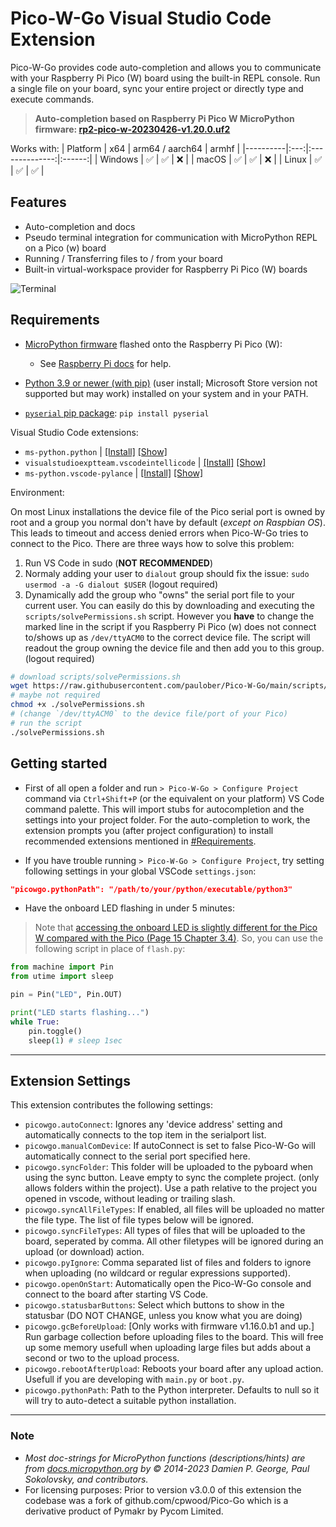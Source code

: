 # Pico-W-Go Visual Studio Code Extension

Pico-W-Go provides code auto-completion and allows you to communicate with your Raspberry Pi Pico (W) board using the built-in REPL console. Run a single file on your board, sync your entire project or directly type and execute commands.

> __Auto-completion based on Raspberry Pi Pico W MicroPython firmware: [rp2-pico-w-20230426-v1.20.0.uf2](https://micropython.org/resources/firmware/rp2-pico-w-20230426-v1.20.0.uf2)__

Works with:
| Platform | x64 | arm64 / aarch64 | armhf |
|----------|:---:|:--------------:|:------:|
| Windows  | :white_check_mark: | :white_check_mark: | :x: |
| macOS    | :white_check_mark: | :white_check_mark: | :x: |
| Linux    | :white_check_mark: | :white_check_mark: | :white_check_mark: |

## Features

- Auto-completion and docs
- Pseudo terminal integration for communication with MicroPython REPL on a Pico (w) board
- Running / Transferring files to / from your board
- Built-in virtual-workspace provider for Raspberry Pi Pico (W) boards

![Terminal](images/autocomplete.gif)

## Requirements

* [MicroPython firmware](https://micropython.org/download) flashed onto the Raspberry Pi Pico (W):
    - See [Raspberry Pi docs](https://www.raspberrypi.com/documentation/microcontrollers/micropython.html#drag-and-drop-micropython) for help.

* [Python 3.9 or newer (with pip)](https://www.python.org/downloads/) (user install; Microsoft Store version not supported but may work) installed on your system and in your PATH.
* [`pyserial` pip package](https://pypi.org/project/pyserial/): `pip install pyserial`

Visual Studio Code extensions:
* `ms-python.python` | [\[Install\]](vscode://extension/ms-python.python) [\[Show\]](https://marketplace.visualstudio.com/items?itemName=ms-python.python)
* `visualstudioexptteam.vscodeintellicode` | [\[Install\]](vscode://extension/visualstudioexptteam.vscodeintellicode) [\[Show\]](https://marketplace.visualstudio.com/items?itemName=VisualStudioExptTeam.vscodeintellicode)
* `ms-python.vscode-pylance` | [\[Install\]](vscode://extension/ms-python.vscode-pylance) [\[Show\]](https://marketplace.visualstudio.com/items?itemName=ms-python.vscode-pylance)

Environment:

On most Linux installations the device file of the Pico serial port is owned by root and a group you normal don't have by default (*except on Raspbian OS*). This leads to timeout and access denied errors when Pico-W-Go tries to connect to the Pico. There are three ways how to solve this problem:
1. Run VS Code in sudo (__NOT RECOMMENDED__)
2. Normaly adding your user to `dialout` group should fix the issue: `sudo usermod -a -G dialout $USER` (logout required)
3. Dynamically add the group who "owns" the serial port file to your current user. You can easily do this by downloading and executing the `scripts/solvePermissions.sh` script. However you **have** to change the marked line in the script if you Raspberry Pi Pico (w) does not connect to/shows up as `/dev/ttyACM0` to the correct device file. The script will readout the group owning the device file and then add you to this group. (logout required)
```bash
# download scripts/solvePermissions.sh
wget https://raw.githubusercontent.com/paulober/Pico-W-Go/main/scripts/solvePermissions.sh
# maybe not required
chmod +x ./solvePermissions.sh
# (change `/dev/ttyACM0` to the device file/port of your Pico)
# run the script
./solvePermissions.sh
``` 

## Getting started

- First of all open a folder and run `> Pico-W-Go > Configure Project` command via `Ctrl+Shift+P` (or the equivalent on your platform) VS Code command palette. This will import stubs for autocompletion and the settings into your project folder. For the auto-completion to work, the extension prompts you (after project configuration) to install recommended extensions mentioned in [\#Requirements](#requirements).

- If you have trouble running `> Pico-W-Go > Configure Project`, try setting following settings in your global VSCode `settings.json`:
```json
"picowgo.pythonPath": "/path/to/your/python/executable/python3"
```

- Have the onboard LED flashing in under 5 minutes:
> Note that [accessing the onboard LED is slightly different for the Pico W compared with the Pico (Page 15 Chapter 3.4)](https://datasheets.raspberrypi.com/picow/connecting-to-the-internet-with-pico-w.pdf). So, you can use the following script in place of `flash.py`:

```python
from machine import Pin
from utime import sleep

pin = Pin("LED", Pin.OUT)

print("LED starts flashing...")
while True:
    pin.toggle()
    sleep(1) # sleep 1sec
```

---

## Extension Settings

This extension contributes the following settings:

* `picowgo.autoConnect`: Ignores any 'device address' setting and automatically connects to the top item in the serialport list.
* `picowgo.manualComDevice`: If autoConnect is set to false Pico-W-Go will automatically connect to the serial port specified here.
* `picowgo.syncFolder`: This folder will be uploaded to the pyboard when using the sync button. Leave empty to sync the complete project. (only allows folders within the project). Use a path relative to the project you opened in vscode, without leading or trailing slash.
* `picowgo.syncAllFileTypes`: If enabled, all files will be uploaded no matter the file type. The list of file types below will be ignored.
* `picowgo.syncFileTypes`: All types of files that will be uploaded to the board, seperated by comma. All other filetypes will be ignored during an upload (or download) action.
* `picowgo.pyIgnore`: Comma separated list of files and folders to ignore when uploading (no wildcard or regular expressions supported).
* `picowgo.openOnStart`: Automatically open the Pico-W-Go console and connect to the board after starting VS Code.
* `picowgo.statusbarButtons`: Select which buttons to show in the statusbar (DO NOT CHANGE, unless you know what you are doing)
* `picowgo.gcBeforeUpload`: [Only works with firmware v1.16.0.b1 and up.] Run garbage collection before uploading files to the board. This will free up some memory usefull when uploading large files but adds about a second or two to the upload process.
* `picowgo.rebootAfterUpload`: Reboots your board after any upload action. Usefull if you are developing with `main.py` or `boot.py`.
* `picowgo.pythonPath`: Path to the Python interpreter. Defaults to null so it will try to auto-detect a suitable python installation.

---

### Note

+ _Most doc-strings for MicroPython functions (descriptions/hints) are from [docs.micropython.org](https://docs.micropython.org/en/v1.19.1/) by © 2014-2023 Damien P. George, Paul Sokolovsky, and contributors._
+ For licensing purposes: Prior to version v3.0.0 of this extension the codebase was a fork of github.com/cpwood/Pico-Go which is a derivative product of Pymakr by Pycom Limited.
